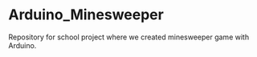# Arduino_Minesweeper
Repository for school project where we created minesweeper game with Arduino.
